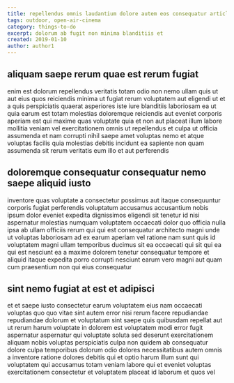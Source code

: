 ```yaml
---
title: repellendus omnis laudantium dolore autem eos consequatur article 6607
tags: outdoor, open-air-cinema
category: things-to-do
excerpt: dolorum ab fugit non minima blanditiis et
created: 2019-01-10
author: author1
---
```


## aliquam saepe rerum quae est rerum fugiat

enim est dolorum repellendus veritatis totam odio non nemo ullam quis ut aut eius quos reiciendis minima ut fugiat rerum voluptatem aut eligendi ut et a quis perspiciatis quaerat asperiores iste iure blanditiis laboriosam ea ut quia earum est totam molestias doloremque reiciendis aut eveniet corporis aperiam est qui maxime quas voluptate quia et non aut placeat illum labore mollitia veniam vel exercitationem omnis ut repellendus et culpa ut officia assumenda et nam corrupti nihil saepe amet voluptas nemo et atque voluptas facilis quia molestias debitis incidunt ea sapiente non quam assumenda sit rerum veritatis eum illo et aut perferendis

## doloremque consequatur consequatur nemo saepe aliquid iusto

inventore quas voluptate a consectetur possimus aut itaque consequuntur corporis fugiat perferendis voluptatum accusamus accusantium nobis ipsum dolor eveniet expedita dignissimos eligendi sit tenetur id nisi aspernatur molestias numquam voluptatem occaecati dolor quo officia nulla ipsa ab ullam officiis rerum qui qui est consequatur architecto magni unde ut voluptas laboriosam ad ex earum aperiam vel ratione nam sunt quis id voluptatem magni ullam temporibus ducimus sit ea occaecati qui sit qui ea qui est nesciunt ea a maxime dolorem tenetur consequatur tempore et aliquid itaque expedita porro corrupti nesciunt earum vero magni aut quam cum praesentium non qui eius consequatur

## sint nemo fugiat at est et adipisci

et et saepe iusto consectetur earum voluptatem eius nam occaecati voluptas quo quo vitae sint autem error nisi rerum facere repudiandae repudiandae dolorum et voluptatum sint saepe quis quibusdam repellat aut ut rerum harum voluptate in dolorem est voluptatem modi error fugit aspernatur aspernatur qui voluptate soluta sed deserunt exercitationem aliquam nobis voluptas perspiciatis culpa non quidem ab consequatur dolore culpa temporibus dolorum odio dolores necessitatibus autem omnis a inventore ratione dolores debitis qui et optio harum illum sunt qui voluptatem qui accusamus totam veniam labore qui et eveniet voluptas exercitationem consectetur et voluptatem placeat id laborum et quos vel
